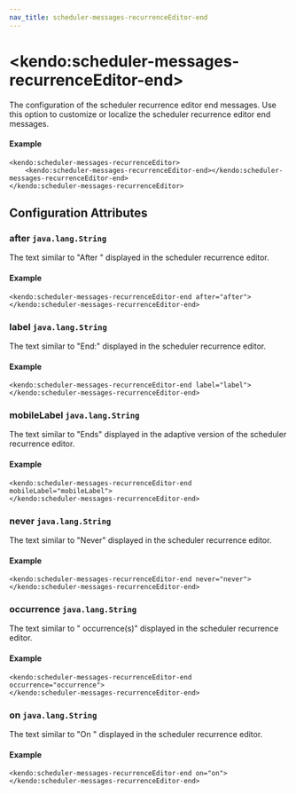 ```yaml
---
nav_title: scheduler-messages-recurrenceEditor-end
---
```


# \<kendo:scheduler-messages-recurrenceEditor-end\>

The configuration of the scheduler recurrence editor end messages. Use this option to customize or localize the scheduler recurrence editor end messages.

#### Example
    <kendo:scheduler-messages-recurrenceEditor>
        <kendo:scheduler-messages-recurrenceEditor-end></kendo:scheduler-messages-recurrenceEditor-end>
    </kendo:scheduler-messages-recurrenceEditor>

## Configuration Attributes

### after `java.lang.String`

The text similar to "After " displayed in the scheduler recurrence editor.

#### Example
    <kendo:scheduler-messages-recurrenceEditor-end after="after">
    </kendo:scheduler-messages-recurrenceEditor-end>

### label `java.lang.String`

The text similar to "End:" displayed in the scheduler recurrence editor.

#### Example
    <kendo:scheduler-messages-recurrenceEditor-end label="label">
    </kendo:scheduler-messages-recurrenceEditor-end>

### mobileLabel `java.lang.String`

The text similar to "Ends" displayed in the adaptive version of the scheduler recurrence editor.

#### Example
    <kendo:scheduler-messages-recurrenceEditor-end mobileLabel="mobileLabel">
    </kendo:scheduler-messages-recurrenceEditor-end>

### never `java.lang.String`

The text similar to "Never" displayed in the scheduler recurrence editor.

#### Example
    <kendo:scheduler-messages-recurrenceEditor-end never="never">
    </kendo:scheduler-messages-recurrenceEditor-end>

### occurrence `java.lang.String`

The text similar to " occurrence(s)" displayed in the scheduler recurrence editor.

#### Example
    <kendo:scheduler-messages-recurrenceEditor-end occurrence="occurrence">
    </kendo:scheduler-messages-recurrenceEditor-end>

### on `java.lang.String`

The text similar to "On " displayed in the scheduler recurrence editor.

#### Example
    <kendo:scheduler-messages-recurrenceEditor-end on="on">
    </kendo:scheduler-messages-recurrenceEditor-end>

